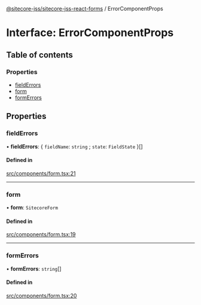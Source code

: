 [@sitecore-jss/sitecore-jss-react-forms](../README.md) / ErrorComponentProps

# Interface: ErrorComponentProps

## Table of contents

### Properties

- [fieldErrors](ErrorComponentProps.md#fielderrors)
- [form](ErrorComponentProps.md#form)
- [formErrors](ErrorComponentProps.md#formerrors)

## Properties

### fieldErrors

• **fieldErrors**: { `fieldName`: `string` ; `state`: `FieldState`  }[]

#### Defined in

[src/components/form.tsx:21](https://github.com/Sitecore/jss/blob/e4725af2f/packages/sitecore-jss-react-forms/src/components/form.tsx#L21)

___

### form

• **form**: `SitecoreForm`

#### Defined in

[src/components/form.tsx:19](https://github.com/Sitecore/jss/blob/e4725af2f/packages/sitecore-jss-react-forms/src/components/form.tsx#L19)

___

### formErrors

• **formErrors**: `string`[]

#### Defined in

[src/components/form.tsx:20](https://github.com/Sitecore/jss/blob/e4725af2f/packages/sitecore-jss-react-forms/src/components/form.tsx#L20)
